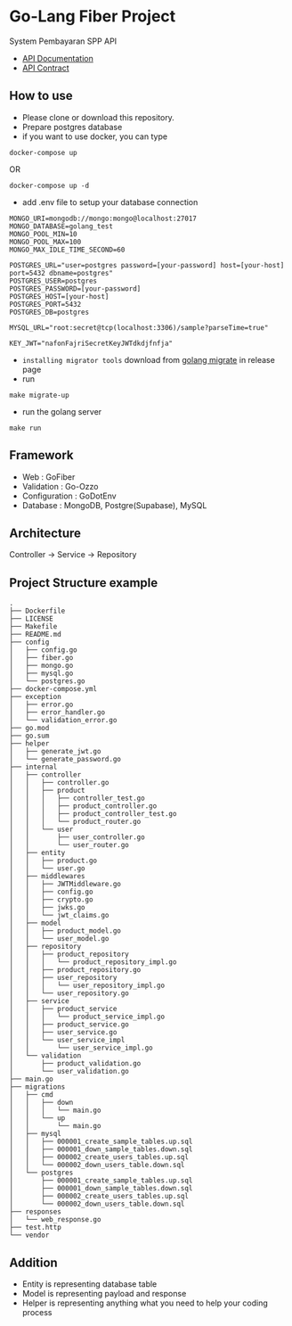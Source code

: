 # Go-Lang Fiber Project

System Pembayaran SPP API

- [API Documentation](https://whimsical.com/erd-table-api-map-Umr1mzU2SY3jAqJyDa7KMX)
- [API Contract](https://www.notion.so/e785eb0dfdc245659df81b6e91bf40a5?v=2176e61ec8d744d4af0b35e613895ad9)

## How to use
- Please clone or download this repository.
- Prepare postgres database
- if you want to use docker, you can type
```
docker-compose up
```
OR
```
docker-compose up -d
```
- add .env file to setup your database connection
```
MONGO_URI=mongodb://mongo:mongo@localhost:27017
MONGO_DATABASE=golang_test
MONGO_POOL_MIN=10
MONGO_POOL_MAX=100
MONGO_MAX_IDLE_TIME_SECOND=60

POSTGRES_URL="user=postgres password=[your-password] host=[your-host] port=5432 dbname=postgres"
POSTGRES_USER=postgres
POSTGRES_PASSWORD=[your-password]
POSTGRES_HOST=[your-host]
POSTGRES_PORT=5432
POSTGRES_DB=postgres

MYSQL_URL="root:secret@tcp(localhost:3306)/sample?parseTime=true"

KEY_JWT="nafonFajriSecretKeyJWTdkdjfnfja"
```
- `installing migrator tools` download from [golang migrate](https://github.com/golang-migrate/migrate) in release page
- run
```
make migrate-up
```
- run the golang server
```
make run
```

## Framework

- Web : GoFiber
- Validation : Go-Ozzo
- Configuration : GoDotEnv
- Database : MongoDB, Postgre(Supabase), MySQL

## Architecture

Controller -> Service -> Repository

## Project Structure example
    .
    ├── Dockerfile
    ├── LICENSE
    ├── Makefile
    ├── README.md
    ├── config
    │   ├── config.go
    │   ├── fiber.go
    │   ├── mongo.go
    │   ├── mysql.go
    │   └── postgres.go
    ├── docker-compose.yml
    ├── exception
    │   ├── error.go
    │   ├── error_handler.go
    │   └── validation_error.go
    ├── go.mod
    ├── go.sum
    ├── helper
    │   ├── generate_jwt.go
    │   └── generate_password.go
    ├── internal
    │   ├── controller
    │   │   ├── controller.go
    │   │   ├── product
    │   │   │   ├── controller_test.go
    │   │   │   ├── product_controller.go
    │   │   │   ├── product_controller_test.go
    │   │   │   └── product_router.go
    │   │   └── user
    │   │       ├── user_controller.go
    │   │       └── user_router.go
    │   ├── entity
    │   │   ├── product.go
    │   │   └── user.go
    │   ├── middlewares
    │   │   ├── JWTMiddleware.go
    │   │   ├── config.go
    │   │   ├── crypto.go
    │   │   ├── jwks.go
    │   │   └── jwt_claims.go
    │   ├── model
    │   │   ├── product_model.go
    │   │   └── user_model.go
    │   ├── repository
    │   │   ├── product_repository
    │   │   │   └── product_repository_impl.go
    │   │   ├── product_repository.go
    │   │   ├── user_repository
    │   │   │   └── user_repository_impl.go
    │   │   └── user_repository.go
    │   ├── service
    │   │   ├── product_service
    │   │   │   └── product_service_impl.go
    │   │   ├── product_service.go
    │   │   ├── user_service.go
    │   │   └── user_service_impl
    │   │       └── user_service_impl.go
    │   └── validation
    │       ├── product_validation.go
    │       └── user_validation.go
    ├── main.go
    ├── migrations
    │   ├── cmd
    │   │   ├── down
    │   │   │   └── main.go
    │   │   └── up
    │   │       └── main.go
    │   ├── mysql
    │   │   ├── 000001_create_sample_tables.up.sql
    │   │   ├── 000001_down_sample_tables.down.sql
    │   │   ├── 000002_create_users_tables.up.sql
    │   │   └── 000002_down_users_table.down.sql
    │   └── postgres
    │       ├── 000001_create_sample_tables.up.sql
    │       ├── 000001_down_sample_tables.down.sql
    │       ├── 000002_create_users_tables.up.sql
    │       └── 000002_down_users_table.down.sql
    ├── responses
    │   └── web_response.go
    ├── test.http
    └── vendor

## Addition 

- Entity is representing database table
- Model is representing payload and response
- Helper is representing anything what you need to help your coding process
